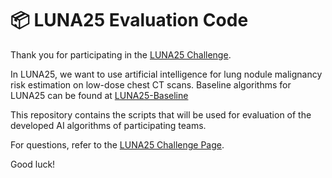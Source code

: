 # 📦 LUNA25 Evaluation Code
Thank you for participating in the [LUNA25 Challenge](https://luna25.grand-challenge.org/).

In LUNA25, we want to use artificial intelligence for lung nodule malignancy risk estimation on low-dose chest CT scans.
Baseline algorithms for LUNA25 can be found at [LUNA25-Baseline](https://github.com/DIAGNijmegen/luna25-baseline) 

This repository contains the scripts that will be used for evaluation of the developed AI algorithms of participating teams.

For questions, refer to the [LUNA25 Challenge Page](https://luna25.grand-challenge.org/).

Good luck!